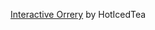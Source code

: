 [Interactive Orrery](https://strangeisit.github.io/hoticeteaoreryproject/Index.html) by HotIcedTea


